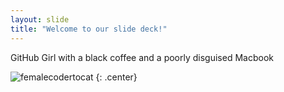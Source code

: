 ```yaml
---
layout: slide
title: "Welcome to our slide deck!"
---
```


GitHub Girl with a black coffee and a poorly disguised Macbook

![femalecodertocat](https://octodex.github.com/images/femalecodertocat.png)
{: .center}
